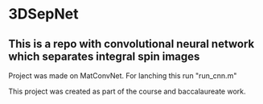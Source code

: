 # 3DSepNet
## This is a repo with convolutional neural network which separates integral spin images

Project was made on MatConvNet. For lanching this run "run_cnn.m"

This project was created as part of the course and baccalaureate work.
